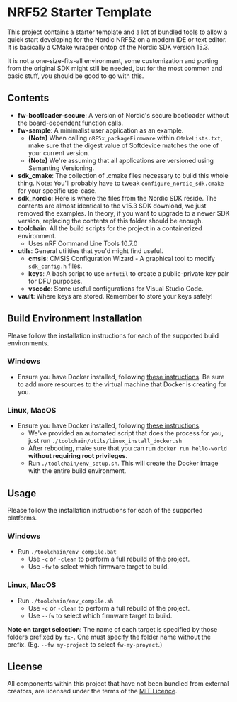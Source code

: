 # NRF52 Starter Template
This project contains a starter template and a lot of bundled tools to allow a quick start developing for the Nordic NRF52 on a modern IDE or text editor. It is basically a CMake wrapper ontop of the Nordic SDK version 15.3.

It is not a one-size-fits-all environment, some customization and porting from the original SDK might still be needed, but for the most common and basic stuff, you should be good to go with this.

## Contents
* **fw-bootloader-secure**: A version of Nordic's secure bootloader without the board-dependent function calls.
* **fw-sample**: A minimalist user application as an example.
  - **(Note)** When calling `nRF5x_packageFirmware` within `CMakeLists.txt`, make sure that the digest value of Softdevice matches the one of your current version.
  - **(Note)** We're assuming that all applications are versioned using Semanting Versioning.
* **sdk_cmake**: The collection of .cmake files necessary to build this whole thing.
  Note: You'll probably have to tweak `configure_nordic_sdk.cmake` for your specific use-case.
* **sdk_nordic**: Here is where the files from the Nordic SDK reside. The contents are almost identical to the v15.3 SDK download, we just removed the examples. In theory, if you want to upgrade to a newer SDK version, replacing the contents of this folder should be enough.
* **toolchain**: All the build scripts for the project in a containerized environment.
  * Uses nRF Command Line Tools 10.7.0
* **utils**: General utilities that you'd might find useful.
  * **cmsis**: CMSIS Configuration Wizard - A graphical tool to modify `sdk_config.h` files.
  * **keys**: A bash script to use `nrfutil` to create a public-private key pair for DFU purposes.
  * **vscode**: Some useful configurations for Visual Studio Code.
* **vault**: Where keys are stored. Remember to store your keys safely!

## Build Environment Installation
Please follow the installation instructions for each of the supported build environments.

### Windows
* Ensure you have Docker installed, following [these instructions](https://docs.docker.com/docker-for-windows/install/). Be sure to add more resources to the virtual machine that Docker is creating for you.

### Linux, MacOS
* Ensure you have Docker installed, following [these instructions](https://docs.docker.com/v17.09/engine/installation/linux/docker-ce/ubuntu/).
  * We've provided an automated script that does the process for you, just run `./toolchain/utils/linux_install_docker.sh`
  * After rebooting, make sure that you can run `docker run hello-world` **without requiring root privileges**.
  * Run `./toolchain/env_setup.sh`. This will create the Docker image with the entire build environment.

## Usage
Please follow the installation instructions for each of the supported platforms.

### Windows
* Run `./toolchain/env_compile.bat`
  * Use `-c` or `-clean` to perform a full rebuild of the project.
  * Use `-fw` to select which firmware target to build.

### Linux, MacOS
* Run `./toolchain/env_compile.sh`
  * Use `-c` or `-clean` to perform a full rebuild of the project.
  * Use `--fw` to select which firmware target to build.

**Note on target selection**: The name of each target is specified by those folders prefixed by `fx-`. One must specify the folder name without the prefix. (Eg. `--fw my-project` to select `fw-my-proyect`.)

## License
All components within this project that have not been bundled from external creators, are licensed under the terms of the [MIT Licence](LICENCE.md).

